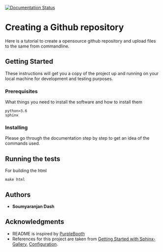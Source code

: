 [![Documentation Status](https://readthedocs.org/projects/getting-started-with-github/badge/?version=latest)](https://getting-started-with-github.readthedocs.io/en/latest/?badge=latest)

# Creating a Github repository

Here is a tutorial to create a opensource github repository and upload files to the same from commandline.


## Getting Started

These instructions will get you a copy of the project up and running on your local machine for development and testing purposes.

### Prerequisites

What things you need to install the software and how to install them

```
python>3.6
sphinx
```

### Installing

Please go through the documentation step by step to get an idea of the commands used.

## Running the tests

For building the html

```
make html
```

## Authors

* **Soumyaranjan Dash**

## Acknowledgments

* README is inspired by [PurpleBooth](https://gist.github.com/PurpleBooth)
* References for this project are taken from [Getting Started with Sphinx-Gallery](https://sphinx-gallery.readthedocs.io/en/latest/getting_started.html), [Configuration](https://sphinx-rtd-theme.readthedocs.io/en/latest/configuring.html).

